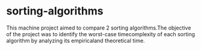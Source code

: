 # sorting-algorithms
 This machine project aimed to compare 2 sorting algorithms.The objective of the project was to identify the worst-case timecomplexity of each sorting algorithm by analyzing its empiricaland theoretical time.
